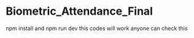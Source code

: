 # Biometric_Attendance_Final


npm install and npm run dev
this codes will work anyone can check this
